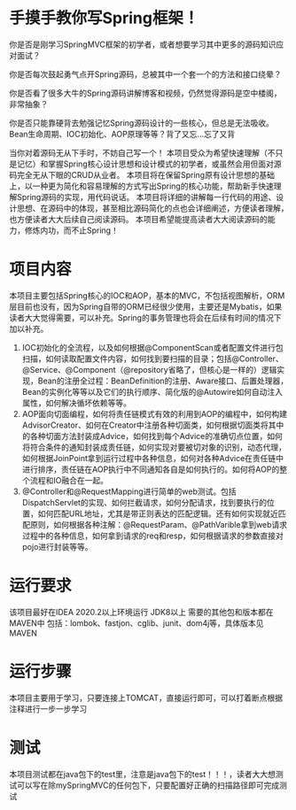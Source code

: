 # 手摸手教你写Spring框架！
你是否是刚学习SpringMVC框架的初学者，或者想要学习其中更多的源码知识应对面试？

你是否每次鼓起勇气点开Spring源码，总被其中一个套一个的方法和接口绕晕？

你是否看了很多大牛的Spring源码讲解博客和视频，仍然觉得源码是空中楼阁，非常抽象？

你是否只能靠硬背去勉强记忆Spring源码设计的一些核心，但总是无法吸收。Bean生命周期、IOC初始化、AOP原理等等？背了又忘...忘了又背

当你对着源码无从下手时，不妨自己写一个！
本项目受众为希望快速理解（不只是记忆）和掌握Spring核心设计思想和设计模式的初学者，或虽然会用但面对源码完全无从下眼的CRUD从业者。
本项目将在保留Spring原有设计思想的基础上，以一种更为简化和容易理解的方式写出Spring的核心功能，帮助新手快速理解Spring源码的实现，用代码说话。
本项目将详细的讲解每一行代码的用途、设计思想、在源码中的体现，甚至相比源码简化的点也会详细阐述，方便读者理解，也方便读者大大后续自己阅读源码。
本项目希望能提高读者大大阅读源码的能力，修炼内功，而不止Spring！
# 项目内容
本项目主要包括Spring核心的IOC和AOP，基本的MVC，不包括视图解析，ORM层目前也没有，因为Spring自带的ORM已经很少使用，主要还是Mybatis，如果读者大大觉得需要，可以补充。Spring的事务管理也将会在后续有时间的情况下加以补充。
1. IOC初始化的全流程，以及如何根据@ComponentScan或者配置文件进行包扫描，如何读取配置文件内容，如何找到要扫描的目录；包括@Controller、@Service、@Component（@repository省略了，但核心是一样的）逻辑实现，Bean的注册全过程：BeanDefinition的注册、Aware接口、后置处理器，Bean的实例化等等以及它们的执行顺序、简化版的@Autowire如何自动注入属性，如何解决循坏依赖等等。
2. AOP面向切面编程，如何将责任链模式有效的利用到AOP的编程中，如何构建AdvisorCreator、如何在Creator中注册各种切面类，如何根据切面类将其中的各种切面方法封装成Advice，如何找到每个Advice的准确切点位置，如何将符合条件的通知封装成责任链，如何实现对要被切对象的识别，动态代理，如何根据JoinPoint拿到运行过程中各种信息，如何对各种Advice在责任链中进行排序，责任链在AOP执行中不同通知各自是如何执行的。如何将AOP的整个流程和IO融合在一起。
3. @Controller和@RequestMapping进行简单的web测试。包括DispatchServlet的实现、如何拦截请求，如何分配请求，找到要执行的位置，如何匹配URL地址，尤其是带正则表达的匹配逻辑。还有如何实现就近匹配原则，如何根据各种注解：@RequestParam、@PathVarible拿到web请求过程中的各种信息，如何拿到请求的req和resp，如何根据请求的参数直接对pojo进行封装等等。
# 运行要求
该项目最好在IDEA 2020.2以上环境运行
JDK8以上
需要的其他包和版本都在MAVEN中
包括：lombok、fastjon、cglib、junit、dom4j等，具体版本见MAVEN
# 运行步骤
本项目主要用于学习，只要连接上TOMCAT，直接运行即可，可以打着断点根据注释进行一步一步学习
# 测试
本项目测试都在java包下的test里，注意是java包下的test！！！，读者大大想测试可以写在除mySpringMVC的任何包下，只要配置好正确的扫描路径即可完成测试

